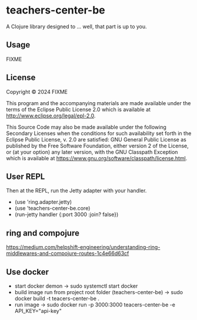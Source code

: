 # teachers-center-be

A Clojure library designed to ... well, that part is up to you.

## Usage

FIXME

## License

Copyright © 2024 FIXME

This program and the accompanying materials are made available under the
terms of the Eclipse Public License 2.0 which is available at
http://www.eclipse.org/legal/epl-2.0.

This Source Code may also be made available under the following Secondary
Licenses when the conditions for such availability set forth in the Eclipse
Public License, v. 2.0 are satisfied: GNU General Public License as published by
the Free Software Foundation, either version 2 of the License, or (at your
option) any later version, with the GNU Classpath Exception which is available
at https://www.gnu.org/software/classpath/license.html.

## User REPL

Then at the REPL, run the Jetty adapter with your handler.
* (use 'ring.adapter.jetty)
* (use 'teachers-center-be.core)
* (run-jetty handler {:port 3000 :join? false})

## ring and compojure
https://medium.com/helpshift-engineering/understanding-ring-middlewares-and-compojure-routes-1c4e66d63cf

## Use docker 
* start docker demon -> sudo systemctl start docker
* build image run from project root folder (teachers-center-be) -> sudo docker build -t teacers-center-be .
* run image -> sudo docker run -p 3000:3000 teacers-center-be -e API_KEY="api-key"